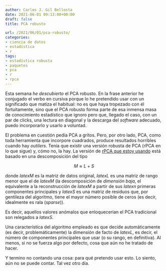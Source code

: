 ```yaml
---
author: Carlos J. Gil Bellosta
date: 2021-06-01 09:13:00+00:00
draft: false
title: PCA robusto

url: /2021/06/01/pca-robusto/
categories:
- ciencia de datos
- estadística
- r
tags:
- estadística robusta
- paquetes
- pca
- r
- rpca
---
```


Esta semana _he descubierto_ el PCA robusto. En la frase anterior he conjugado el verbo en cursiva porque lo he pretendido usar con un significado que matiza el habitual: no es que haya tropezado con él fortuitamente, sino que el PCA robusto forma parte de esa inmensa masa de conocimiento estadístico que ignoro pero que, llegado el caso, con un par de clicks, una lectura en diagonal y la descarga del _software_ adecuado, puedo incorporarlo y usarlo a voluntad.

El problema en cuestión pedía PCA a gritos. Pero, por otro lado, PCA, como toda herramienta que incorpore cuadrados, produce resultados horribles cuando hay _outilers_. Tenía que existir una versión robusta de PCA (rPCA en lo que sigue) y, cómo no, la hay. La versión de [rPCA que estoy usando](https://cran.r-project.org/web/packages/rpca/index.html) está basado en una descomposición del tipo

$$ M \approx L + S$$

donde $latex M$ es la matriz de datos original, $latex L$ es una matriz de rango menor que el de $latex M$ (la descomposición de _dimensión baja_, el equivalente a la reconstrucción de $latex M$ a partir de sus $latex n$ primeras componentes principales y $latex S$ es una matriz de residuos que, por gentileza del algoritmo, tiene el mayor número posible de ceros (es decir, idealmente es rala (_sparse_)).

Es decir, aquellos valores anómalos que enloquecerían el PCA tradicional son relegados a $latex S$.

Una característica del algoritmo empleado es que decide automáticamente (es decir, problemáticamente) la dimensión de facto de $latex L$, es decir, el número de componentes principales que usar (o su rango, en definitiva). Al menos, si no se fuerza algo por defecto, cosa que aún no he tratado de hacer.

Y termino no contando una cosa: para qué pretendo usar esto. Lo siento, aún no se puede contar. Tal vez otro día.